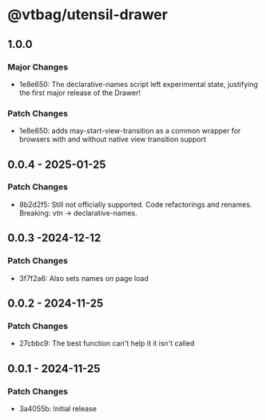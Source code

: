 # @vtbag/utensil-drawer

## 1.0.0

### Major Changes

- 1e8e650: The declarative-names script left experimental state, justifying the first major release of the Drawer!

### Patch Changes

- 1e8e650: adds may-start-view-transition as a common wrapper for browsers with and without native view transition support

## 0.0.4 - 2025-01-25

### Patch Changes

- 8b2d2f5: Still not officially supported. Code refactorings and renames. Breaking: vtn -> declarative-names.

## 0.0.3 -2024-12-12

### Patch Changes

- 3f7f2a6: Also sets names on page load

## 0.0.2 - 2024-11-25

### Patch Changes

- 27cbbc9: The best function can't help it it isn't called

## 0.0.1 - 2024-11-25

### Patch Changes

- 3a4055b: Initial release
